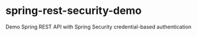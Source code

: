 # spring-rest-security-demo
Demo Spring REST API with Spring Security credential-based authentication
